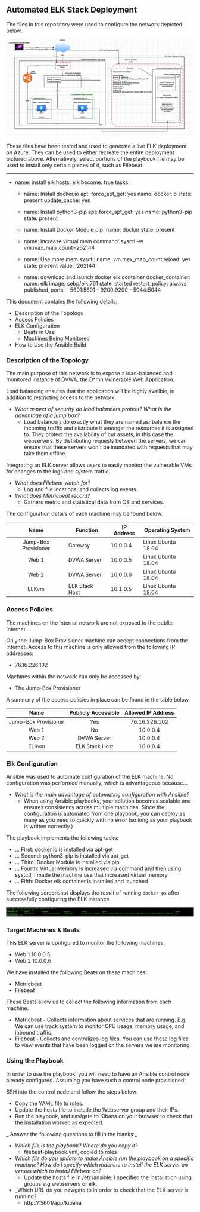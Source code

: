 ## Automated ELK Stack Deployment

The files in this repository were used to configure the network depicted below.

![TODO: Update the path with the name of your diagram](Images/finalNetMap.jpg)

These files have been tested and used to generate a live ELK deployment on Azure. They can be used to either recreate the entire deployment pictured above. Alternatively, select portions of the playbook file may be used to install only certain pieces of it, such as Filebeat.

---
- name: install elk
  hosts: elk
  become: true
  tasks:
    - name: Install docker.io
      apt:
        force_apt_get: yes
        name: docker.io
        state: present
        update_cache: yes

    - name: Install python3-pip
      apt:
        force_apt_get: yes
        name: python3-pip
        state: present

    - name: Install Docker Module
      pip:
        name: docker
        state: present

    - name: Increase virtual mem
      command: sysctl -w vm.max_map_count=262144

    - name: Use more mem
      sysctl:
        name: vm.max_map_count
        reload: yes
        state: present
        value: '262144'

    - name: download and launch docker elk container
      docker_container:
        name: elk
        image: sebp/elk:761
        state: started
        restart_policy: always
        published_ports:
          - 5601:5601
          - 9200:9200
          - 5044:5044

This document contains the following details:
- Description of the Topologu
- Access Policies
- ELK Configuration
  - Beats in Use
  - Machines Being Monitored
- How to Use the Ansible Build


### Description of the Topology

The main purpose of this network is to expose a load-balanced and monitored instance of DVWA, the D*mn Vulnerable Web Application.

Load balancing ensures that the application will be highly availble, in addition to restricting access to the network.
- _What aspect of security do load balancers protect? What is the advantage of a jump box?_
   - Load balancers do exactly what they are named as: balance the incoming traffic and distribute it amongst the resources it is assigned to. They protect the availability of our assets, in this case the webservers. By distributing requests between the servers, we can ensure that these servers won't be inundated with requests that may take them offline. 

Integrating an ELK server allows users to easily monitor the vulnerable VMs for changes to the logs and system traffic.
- _What does Filebeat watch for?_
   - Log and file locations, and collects log events.
- _What does Metricbeat record?_
   - Gathers metric and statistical data from OS and services.


The configuration details of each machine may be found below.

|         Name         | Function       | IP Address | Operating System   |
|:--------------------:|----------------|------------|--------------------|
| Jump-Box Provisioner | Gateway        | 10.0.0.4   | Linux Ubuntu 18.04 |
| Web 1                | DVWA Server    | 10.0.0.5   | Linux Ubuntu 18.04 |
| Web 2                | DVWA Server    | 10.0.0.6   | Linux Ubuntu 18.04 |
| ELKvm                | ELK Stack Host | 10.1.0.5   | Linux Ubuntu 18.04 |

### Access Policies

The machines on the internal network are not exposed to the public Internet. 

Only the Jump-Box Provisioner machine can accept connections from the Internet. Access to this machine is only allowed from the following IP addresses:
- 76.16.226.102

Machines within the network can only be accessed by:
- The Jump-Box Provisioner 

A summary of the access policies in place can be found in the table below.

|         Name         | Publicly Accessible | Allowed IP Address |
|:--------------------:|:-------------------:|:------------------:|
| Jump-Box Provisioner |         Yes         |    76.16.226.102   |
|         Web 1        |          No         |      10.0.0.4      |
|         Web 2        |     DVWA Server     |      10.0.0.4      |
|         ELKvm        |    ELK Stack Host   |      10.0.0.4      |

### Elk Configuration

Ansible was used to automate configuration of the ELK machine. No configuration was performed manually, which is advantageous because...
- _What is the main advantage of automating configuration with Ansible?_
   - When using Ansible playbooks, your solution becomes scalable and ensures consistency across multiple machines. Since the configuration is automated from one playbook, you can deploy as many as you need to quickly with no error (so long as your playbook is written correctly.)

The playbook implements the following tasks:
- ... First: docker.io is installed via apt-get 
- ... Second: python3-pip is installed via apt-get
- ... Third: Docker Module is installed via pip
- ... Fourth: Virtual Memory is increased via command and then using systctl, I made the machine use that increased virtual memory
- ... Fifth: Docker elk container is installed and launched

The following screenshot displays the result of running `docker ps` after successfully configuring the ELK instance.

![TODO: Update the path with the name of your screenshot of docker ps output](Images/docker_ps_output.png)

### Target Machines & Beats
This ELK server is configured to monitor the following machines:
- Web 1 10.0.0.5
- Web 2 10.0.0.6

We have installed the following Beats on these machines:
- Metricbeat
- Filebeat

These Beats allow us to collect the following information from each machine:
- Metricbeat - Collects information about services that are running. E.g. We can use track system to monitor CPU usage, memory usage, and inbound traffic.
- Filebeat - Collects and centralizes log files. You can use these log files to view events that have been logged on the servers we are monitoring.

### Using the Playbook
In order to use the playbook, you will need to have an Ansible control node already configured. Assuming you have such a control node provisioned: 

SSH into the control node and follow the steps below:
- Copy the YAML file to roles.
- Update the hosts file to include the Webserver group and their IPs. 
- Run the playbook, and navigate to Kibana on your browser to check that the installation worked as expected.

_ Answer the following questions to fill in the blanks:_
- _Which file is the playbook? Where do you copy it?_
  - filebeat-playbook.yml, copied to roles
- _Which file do you update to make Ansible run the playbook on a specific machine? How do I specify which machine to install the ELK server on versus which to install Filebeat on?_
  - Update the hosts file in /etc/ansible. I specified the installation using groups e.g webservers or elk.
- _Which URL do you navigate to in order to check that the ELK server is running?
  - http://<ELKvm Public IP>:5601/app/kibana
  
